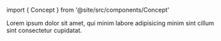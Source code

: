 import { Concept } from '@site/src/components/Concept'

<Concept
  title = "Physics"
  kind  = "Core"
  block = {true}>
Lorem ipsum dolor sit amet, qui minim labore adipisicing minim sint cillum sint consectetur cupidatat.  
</Concept>

